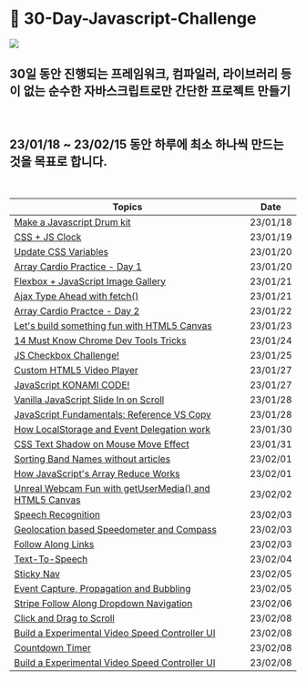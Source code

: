 # 🏃 30-Day-Javascript-Challenge

<img src="https://i.postimg.cc/vmnbQRNB/image.png">

<br/>

## 30일 동안 진행되는 프레임워크, 컴파일러, 라이브러리 등이 없는 **순수한 자바스크립트**로만 간단한 프로젝트 만들기

<br/>

## 23/01/18 ~ 23/02/15 동안 하루에 최소 하나씩 만드는 것을 목표로 합니다.

<br/>

| **Topics**                                                                  | **Date** |
| --------------------------------------------------------------------------- | -------- |
| [Make a Javascript Drum kit](./1day/README.md)                              | 23/01/18 |
| [CSS + JS Clock](./2day/README.md)                                          | 23/01/19 |
| [Update CSS Variables](./3day/README.md)                                    | 23/01/20 |
| [Array Cardio Practice - Day 1 ](./4day/README.md)                          | 23/01/20 |
| [Flexbox + JavaScript Image Gallery ](./5day/README.md)                     | 23/01/21 |
| [Ajax Type Ahead with fetch() ](./6day/README.md)                           | 23/01/21 |
| [Array Cardio Practce - Day 2 ](./7day/README.md)                           | 23/01/22 |
| [Let's build something fun with HTML5 Canvas](./8day/README.md)             | 23/01/23 |
| [14 Must Know Chrome Dev Tools Tricks](./9day/README.md)                    | 23/01/24 |
| [JS Checkbox Challenge!](./10day/README.md)                                 | 23/01/25 |
| [Custom HTML5 Video Player](./11day/README.md)                              | 23/01/27 |
| [JavaScript KONAMI CODE!](./12day/README.md)                                | 23/01/27 |
| [Vanilla JavaScript Slide In on Scroll](./13day/README.md)                  | 23/01/28 |
| [JavaScript Fundamentals: Reference VS Copy](./14day/README.md)             | 23/01/28 |
| [How LocalStorage and Event Delegation work](./15day/README.md)             | 23/01/30 |
| [CSS Text Shadow on Mouse Move Effect](./16day/README.md)                   | 23/01/31 |
| [Sorting Band Names without articles](./17day/README.md)                    | 23/02/01 |
| [How JavaScript's Array Reduce Works](./18day/README.md)                    | 23/02/01 |
| [Unreal Webcam Fun with getUserMedia() and HTML5 Canvas](./19day/README.md) | 23/02/02 |
| [Speech Recognition](./20day/README.md)                                     | 23/02/03 |
| [Geolocation based Speedometer and Compass](./21day/README.md)              | 23/02/03 |
| [Follow Along Links](./22day/README.md)                                     | 23/02/03 |
| [Text-To-Speech](./23day/README.md)                                         | 23/02/04 |
| [Sticky Nav](./24day/README.md)                                             | 23/02/05 |
| [Event Capture, Propagation and Bubbling](./25day/README.md)                | 23/02/05 |
| [Stripe Follow Along Dropdown Navigation](./26day/README.md)                | 23/02/06 |
| [Click and Drag to Scroll](./27day/README.md)                               | 23/02/08 |
| [Build a Experimental Video Speed Controller UI](./28day/README.md)         | 23/02/08 |
| [Countdown Timer](./29day/README.md)                                        | 23/02/08 |
| [Build a Experimental Video Speed Controller UI](./30day/README.md)         | 23/02/08 |
